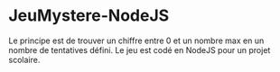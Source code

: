 # JeuMystere-NodeJS

Le principe est de trouver un chiffre entre 0 et un nombre max en un nombre de tentatives défini.
Le jeu est codé en NodeJS pour un projet scolaire.
